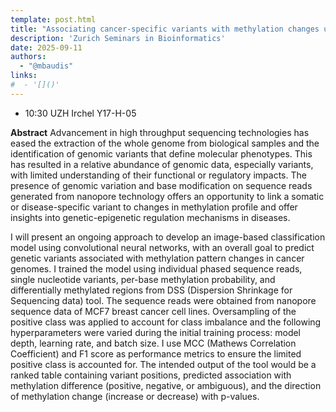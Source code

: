 ```yaml
---
template: post.html
title: "Associating cancer-specific variants with methylation changes using nanopore genome data<br/>Halimat Atanda (PhD student, University of Queensland)"
description: 'Zurich Seminars in Bioinformatics'
date: 2025-09-11
authors:
  - "@mbaudis"
links:
#  - '[]()'
---
```


* 10:30 UZH Irchel Y17-H-05

**Abstract** Advancement in high throughput sequencing technologies has eased the extraction of the whole genome from biological samples and the identification of genomic variants that define molecular phenotypes. This has resulted in a relative abundance of genomic data, especially variants, with limited understanding of their functional or regulatory impacts.<!--more--> The presence of genomic variation and base modification on sequence reads generated from nanopore technology offers an opportunity to link a somatic or disease-specific variant to changes in methylation profile and offer insights into genetic-epigenetic regulation mechanisms in diseases. 

I will present an ongoing approach to develop an image-based classification model using convolutional neural networks, with an overall goal to predict genetic variants associated with methylation pattern changes in cancer genomes. I trained the model using individual phased sequence reads, single nucleotide variants, per-base methylation probability, and differentially methylated regions from DSS (Dispersion Shrinkage for Sequencing data) tool. The sequence reads were obtained from nanopore sequence data of MCF7 breast cancer cell lines. Oversampling of the positive class was applied to account for class imbalance and the following hyperparameters were varied during the initial training process: model depth, learning rate, and batch size. I use MCC (Mathews Correlation Coefficient) and F1 score as performance metrics to ensure the limited positive class is accounted for. The intended output of the tool would be a ranked table containing variant positions, predicted association with methylation difference (positive, negative, or ambiguous), and the direction of methylation change (increase or decrease) with p-values.

